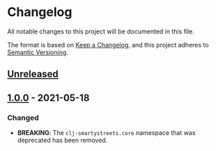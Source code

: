 # Changelog

All notable changes to this project will be documented in this file.

The format is based on [Keep a Changelog](https://keepachangelog.com/en/1.0.0/),
and this project adheres to
[Semantic Versioning](https://semver.org/spec/v2.0.0.html).

## [Unreleased]

## [1.0.0] - 2021-05-18

### Changed

- **BREAKING**: The `clj-smartystreets.core` namespace that was deprecated has
  been removed.

[unreleased]: https://github.com/democracyworks/clj-smartystreets/compare/v1.0.0...HEAD
[1.0.0]: https://github.com/democracyworks/clj-smartystreets/releases/tag/v1.0.0

